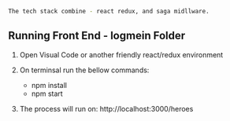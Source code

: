 ```bash
The tech stack combine - react redux, and saga midllware.
```

## Running Front End - logmein Folder

1) Open Visual Code or another friendly react/redux environment</br>
2) On terminsal run the bellow commands:</br>
	- npm install</br>
	- npm start</br>
	
3) The process will run on: http://localhost:3000/heroes
